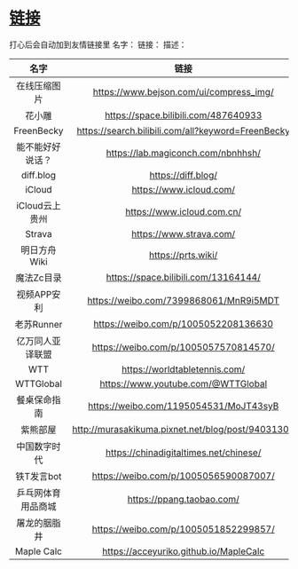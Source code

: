 # [链接](https://github.com/noteMay/blog/issues/8)

打心后会自动加到友情链接里
名字：
链接：
描述：

|名字|链接|
|:---:|:---:|
|在线压缩图片|<https://www.bejson.com/ui/compress_img/>|
|花小雕|<https://space.bilibili.com/487640933>|
|FreenBecky|<https://search.bilibili.com/all?keyword=FreenBecky>|
|能不能好好说话？|<https://lab.magiconch.com/nbnhhsh/>|
|diff.blog|<https://diff.blog/>|
|iCloud|<https://www.icloud.com/>|
|iCloud云上贵州|<https://www.icloud.com.cn/>|
|Strava|<https://www.strava.com/>|
|明日方舟Wiki|<https://prts.wiki/>|
|魔法Zc目录|<https://space.bilibili.com/13164144/>|
|视频APP安利|<https://weibo.com/7399868061/MnR9i5MDT>|
|老苏Runner|<https://weibo.com/p/1005052208136630>|
|亿万同人亚译联盟|<https://weibo.com/p/1005057570814570/>|
|WTT|<https://worldtabletennis.com/>|
|WTTGlobal|<https://www.youtube.com/@WTTGlobal>|
|餐桌保命指南|<https://weibo.com/1195054531/MoJT43syB>|
|紫熊部屋|<http://murasakikuma.pixnet.net/blog/post/94031302>|
|中国数字时代|<https://chinadigitaltimes.net/chinese/>|
|铁T发言bot|<https://weibo.com/p/1005056590087007/>|
|乒乓网体育用品商城|<https://ppang.taobao.com/>|
|屠龙的胭脂井|<https://weibo.com/p/1005051852299857/>|
|Maple Calc|<https://acceyuriko.github.io/MapleCalc>|